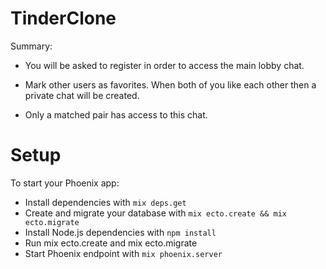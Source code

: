 # TinderClone

Summary:

 * You will be asked to register in order to access the main lobby chat.

 * Mark other users as favorites. When both of you like each other then a private chat will be created.

 * Only a matched pair has access to this chat. 


# Setup
To start your Phoenix app:

  * Install dependencies with `mix deps.get`
  * Create and migrate your database with `mix ecto.create && mix ecto.migrate`
  * Install Node.js dependencies with `npm install`
  * Run mix ecto.create and mix ecto.migrate
  * Start Phoenix endpoint with `mix phoenix.server`


